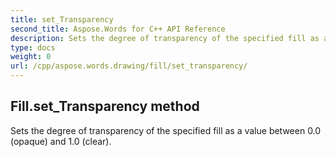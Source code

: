 ```yaml
---
title: set_Transparency
second_title: Aspose.Words for C++ API Reference
description: Sets the degree of transparency of the specified fill as a value between 0.0 (opaque) and 1.0 (clear). 
type: docs
weight: 0
url: /cpp/aspose.words.drawing/fill/set_transparency/
---
```

## Fill.set_Transparency method


Sets the degree of transparency of the specified fill as a value between 0.0 (opaque) and 1.0 (clear).

